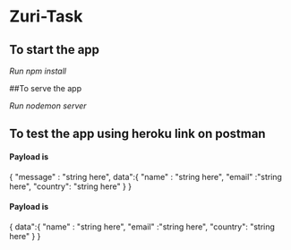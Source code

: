 # Zuri-Task

## To start the app
*Run npm install*

##To serve the  app

*Run nodemon server*


## To test the app using heroku link on postman

[Create]: (https://zuri-project.herokuapp.com/create)

#### Payload is 
{ "message" : "string here",
			 data":{ "name" : "string here",
									"email" :"string here",
									"country": "string here"
			}
}

[GET]: (https://zuri-project.herokuapp.com/)

[Update]: (https://zuri-project.herokuapp.com/update/_id)
#### Payload is 
{
	data":{ 
        "name" : "string here",
		"email" :"string here",
		"country": "string here"
	}
}

[Delete]: (https://zuri-project.herokuapp.com/delete/_id)